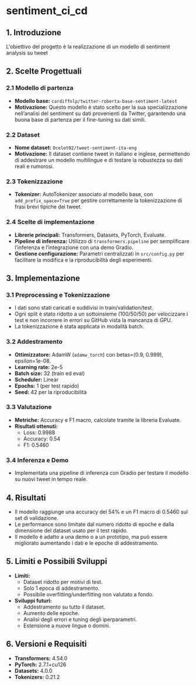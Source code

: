 # sentiment_ci_cd

## 1. Introduzione

L'obiettivo del progetto è la realizzazione di un modello di sentiment analysis su tweet

## 2. Scelte Progettuali

### 2.1 Modello di partenza
- **Modello base:** `cardiffnlp/twitter-roberta-base-sentiment-latest`
- **Motivazione:** Questo modello è stato scelto per la sua specializzazione nell’analisi del sentiment su dati provenienti da Twitter, garantendo una buona base di partenza per il fine-tuning su dati simili.

### 2.2 Dataset
- **Nome dataset:** `Ocelot02/tweet-sentiment-ita-eng`
- **Motivazione:** Il dataset contiene tweet in italiano e inglese, permettendo di addestrare un modello multilingue e di testare la robustezza su dati reali e rumorosi.

### 2.3 Tokenizzazione
- **Tokenizer:** AutoTokenizer associato al modello base, con `add_prefix_space=True` per gestire correttamente la tokenizzazione di frasi brevi tipiche dei tweet.

### 2.4 Scelte di implementazione
- **Librerie principali:** Transformers, Datasets, PyTorch, Evaluate.
- **Pipeline di inferenza:** Utilizzo di `transformers.pipeline` per semplificare l’inferenza e l’integrazione con una demo Gradio.
- **Gestione configurazione:** Parametri centralizzati in `src/config.py` per facilitare la modifica e la riproducibilità degli esperimenti.

## 3. Implementazione

### 3.1 Preprocessing e Tokenizzazione
- I dati sono stati caricati e suddivisi in train/validation/test.
- Ogni split è stato ridotto a un sottoinsieme (100/50/50) per velocizzare i test e non incorrere in errori su GitHub vista la mancanza di GPU.
- La tokenizzazione è stata applicata in modalità batch.

### 3.2 Addestramento
- **Ottimizzatore:** AdamW (`adamw_torch`) con betas=(0.9, 0.999), epsilon=1e-08.
- **Learning rate:** 2e-5
- **Batch size:** 32 (train ed eval)
- **Scheduler:** Linear
- **Epochs:** 1 (per test rapido)
- **Seed:** 42 per la riproducibilità

### 3.3 Valutazione
- **Metriche:** Accuracy e F1 macro, calcolate tramite la libreria Evaluate.
- **Risultati ottenuti:**
  - Loss: 0.9988
  - Accuracy: 0.54
  - F1: 0.5460

### 3.4 Inferenza e Demo
- Implementata una pipeline di inferenza con Gradio per testare il modello su nuovi tweet in tempo reale.

## 4. Risultati

- Il modello raggiunge una accuracy del 54% e un F1 macro di 0.5460 sul set di validazione.
- Le performance sono limitate dal numero ridotto di epoche e dalla dimensione del dataset usato per il test rapido.
- Il modello è adatto a una demo o a un prototipo, ma può essere migliorato aumentando i dati e le epoche di addestramento.

## 5. Limiti e Possibili Sviluppi

- **Limiti:**  
  - Dataset ridotto per motivi di test.
  - Solo 1 epoca di addestramento.
  - Possibile overfitting/underfitting non valutato a fondo.
- **Sviluppi futuri:**  
  - Addestramento su tutto il dataset.
  - Aumento delle epoche.
  - Analisi degli errori e tuning degli iperparametri.
  - Estensione a nuove lingue o domini.

## 6. Versioni e Requisiti

- **Transformers:** 4.54.0
- **PyTorch:** 2.7.1+cu126
- **Datasets:** 4.0.0
- **Tokenizers:** 0.21.2
